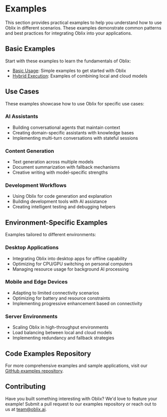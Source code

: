 # Examples

This section provides practical examples to help you understand how to use Oblix in different scenarios. These examples demonstrate common patterns and best practices for integrating Oblix into your applications.

## Basic Examples

Start with these examples to learn the fundamentals of Oblix:

- [Basic Usage](basic-usage.md): Simple examples to get started with Oblix
- [Hybrid Execution](hybrid-execution.md): Examples of combining local and cloud models

## Use Cases

These examples showcase how to use Oblix for specific use cases:

### AI Assistants

- Building conversational agents that maintain context
- Creating domain-specific assistants with knowledge bases
- Implementing multi-turn conversations with stateful sessions

### Content Generation

- Text generation across multiple models
- Document summarization with fallback mechanisms
- Creative writing with model-specific strengths

### Development Workflows

- Using Oblix for code generation and explanation
- Building development tools with AI assistance
- Creating intelligent testing and debugging helpers

## Environment-Specific Examples

Examples tailored to different environments:

### Desktop Applications

- Integrating Oblix into desktop apps for offline capability
- Optimizing for CPU/GPU switching on personal computers
- Managing resource usage for background AI processing

### Mobile and Edge Devices

- Adapting to limited connectivity scenarios
- Optimizing for battery and resource constraints
- Implementing progressive enhancement based on connectivity

### Server Environments

- Scaling Oblix in high-throughput environments
- Load balancing between local and cloud models
- Implementing redundancy and fallback strategies

## Code Examples Repository

For more comprehensive examples and sample applications, visit our [GitHub examples repository](https://github.com/oblixai/examples).

## Contributing

Have you built something interesting with Oblix? We'd love to feature your example! Submit a pull request to our examples repository or reach out to us at team@oblix.ai.

